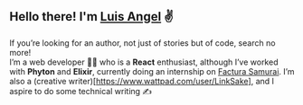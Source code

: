 ## Hello there! I'm [Luis Angel](linktr.ee/LinkSake) ✌️
If you’re looking for an author, not just of stories but of code, search no more! 
<br>
I’m a web developer 🧑‍💻 who is a **React** enthusiast, although I’ve worked with **Phyton** and **Elixir**, currently doing an internship on [Factura Samurai](https://github.com/facturasamurai). I’m also a (creative writer)[https://www.wattpad.com/user/LinkSake], and I aspire to do some technical writing ✍️

